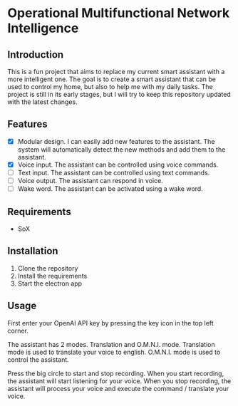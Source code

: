 # Operational Multifunctional Network Intelligence

## Introduction
This is a fun project that aims to replace my current smart assistant with a more intelligent one. The goal is to create a smart assistant that can be used to control my home, but also to help me with my daily tasks. The project is still in its early stages, but I will try to keep this repository updated with the latest changes.

## Features
- [X] Modular design. I can easily add new features to the assistant. The system will automatically detect the new methods and add them to the assistant.
- [X] Voice input. The assistant can be controlled using voice commands.
- [ ] Text input. The assistant can be controlled using text commands.
- [ ] Voice output. The assistant can respond in voice.
- [ ] Wake word. The assistant can be activated using a wake word.

## Requirements
- SoX

## Installation
1. Clone the repository
2. Install the requirements
3. Start the electron app

## Usage
First enter your OpenAI API key by pressing the key icon in the top left corner.

The assistant has 2 modes. Translation and O.M.N.I. mode. Translation mode is used to translate your voice to english. O.M.N.I. mode is used to control the assistant.

Press the big circle to start and stop recording. When you start recording, the assistant will start listening for your voice. When you stop recording, the assistant will process your voice and execute the command / translate your voice.
